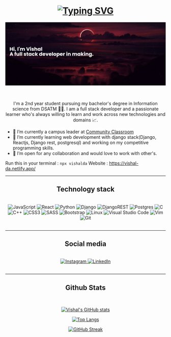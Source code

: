 <div align="center">

# [![Typing SVG](https://readme-typing-svg.herokuapp.com?color=F7F7F7&size=30&center=true&lines=Hey+there!+👋)](https://git.io/typing-svg)

[![MasterHead](./media/banner.png)](https://github.com/VDA-001/)

</br>

I'm a 2nd year student pursuing my bachelor's degree in Information science from DSATM 👨‍💻. I am a full stack developer and a passionate learner who's always willing to learn and work across new technologies and domains 📈.

</div>

- 🔭 I’m currently a campus leader at <a href="https://www.linkedin.com/company/commclassroom/" >Community Classroom</a>
- 🌱 I’m currently learning web development with django stack(Django, Reactjs, Django rest, postgresql) and working on my competitive programming skills.
- 👯 I’m open for any collaboration and would love to work with other's.

Run this in your terminal : `npx vishalda`
Website : https://vishal-da.netlify.app/

---

<div align="center">

## Technology stack

</br>

<img alt="JavaScript" src="https://img.shields.io/badge/javascript-%23323330.svg?style=for-the-badge&logo=javascript&logoColor=%23F7DF1E"/>

<img alt="React" src="https://img.shields.io/badge/react-%2320232a.svg?style=for-the-badge&logo=react&logoColor=%2361DAFB"/>

<img alt="Python" src="https://img.shields.io/badge/python-%2314354C.svg?style=for-the-badge&logo=python&logoColor=white"/>

<img alt="Django" src="https://img.shields.io/badge/django-%23092E20.svg?style=for-the-badge&logo=django&logoColor=white"/>

<img alt="DjangoREST" src="https://img.shields.io/badge/DJANGO-REST-ff1709?style=for-the-badge&logo=django&logoColor=white&color=ff1709&labelColor=gray"/>

<img alt="Postgres" src ="https://img.shields.io/badge/postgres-%23316192.svg?style=for-the-badge&logo=postgresql&logoColor=white"/>

<img alt="C" src="https://img.shields.io/badge/c-%2300599C.svg?style=for-the-badge&logo=c&logoColor=white"/>

<img alt="C++" src="https://img.shields.io/badge/c++-%2300599C.svg?style=for-the-badge&logo=c%2B%2B&logoColor=white"/>

<img alt="CSS3" src="https://img.shields.io/badge/css3-%231572B6.svg?style=for-the-badge&logo=css3&logoColor=white"/>

<img alt="SASS" src="https://img.shields.io/badge/SASS-hotpink.svg?style=for-the-badge&logo=SASS&logoColor=white"/>

<img alt="Bootstrap" src="https://img.shields.io/badge/bootstrap-%23563D7C.svg?style=for-the-badge&logo=bootstrap&logoColor=white"/>

<img alt="Linux" src="https://img.shields.io/badge/Linux-FCC624?style=for-the-badge&logo=linux&logoColor=black">

<img alt="Visual Studio Code" src="https://img.shields.io/badge/VisualStudioCode-0078d7.svg?style=for-the-badge&logo=visual-studio-code&logoColor=white"/>

<img alt="Vim" src="https://img.shields.io/badge/VIM-%2311AB00.svg?style=for-the-badge&logo=vim&logoColor=white"/>

<img alt="Git" src="https://img.shields.io/badge/git-%23F05033.svg?style=for-the-badge&logo=git&logoColor=white"/>

</br>
</br>

---

## Social media

</br>

<a href="https://www.instagram.com/_v_ishhh_/">
<img alt="Instagram" src="https://img.shields.io/badge/<handle>-%23E4405F.svg?style=for-the-badge&logo=Instagram&logoColor=white"/>
</a>

<a href="https://www.linkedin.com/in/vishal-da-9216091a9/">
<img alt="LinkedIn" src="https://img.shields.io/badge/linkedin-%230077B5.svg?style=for-the-badge&logo=linkedin&logoColor=white"/>
</a>

</br>
</br>

---

## Github Stats

</br>

[![Vishal's GitHub stats](https://github-readme-stats.vercel.app/api?username=VDA-001&show_icons=true&theme=radical)](https://github.com/anuraghazra/github-readme-stats)

[![Top Langs](https://github-readme-stats.vercel.app/api/top-langs/?username=VDA-001&show_icons=true&theme=radical&layout=compact)](https://github.com/anuraghazra/github-readme-stats)

[![GitHub Streak](https://github-readme-streak-stats.herokuapp.com/?user=VDA-001&theme=radical)](https://git.io/streak-stats)

</div>
